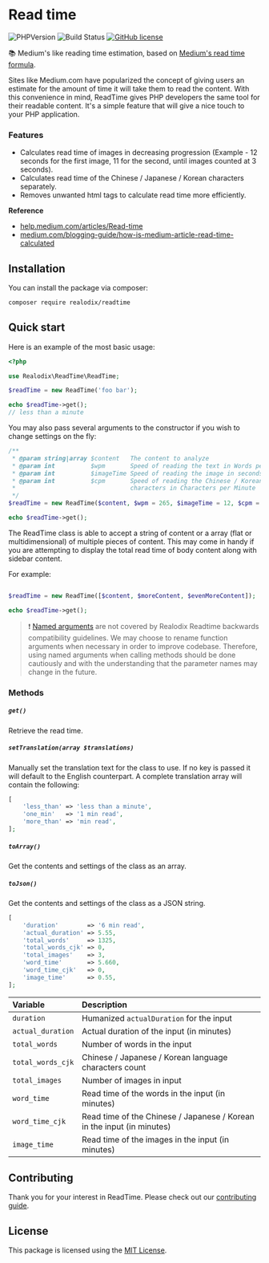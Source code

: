 # Read time

![PHPVersion](https://img.shields.io/badge/PHP-^7.4|^8-777BB4.svg?style=flat-square)
![Build Status](https://github.com/realodix/readtime/actions/workflows/ci.yml/badge.svg)
[![GitHub license](https://img.shields.io/github/license/realodix/readtime?style=flat-square)](https://github.com/realodix/readtime/blob/main/LICENSE)

📚 Medium's like reading time estimation, based on [Medium's read time formula](https://help.medium.com/hc/en-us/articles/214991667-Read-time).

Sites like Medium.com have popularized the concept of giving users an estimate for the amount of time it will take them to read the content. With this convenience in mind, ReadTime gives PHP developers the same tool for their readable content. It's a simple feature that will give a nice touch to your PHP application.

### Features

- Calculates read time of images in decreasing progression (Example - 12 seconds for the first image, 11 for the second, until images counted at 3 seconds).
- Calculates read time of the Chinese / Japanese / Korean characters separately.
- Removes unwanted html tags to calculate read time more efficiently.

**Reference**
- [help.medium.com/articles/Read-time](https://help.medium.com/hc/en-us/articles/214991667-Read-time)
- [medium.com/blogging-guide/how-is-medium-article-read-time-calculated](https://medium.com/blogging-guide/how-is-medium-article-read-time-calculated-924420338a85)


## Installation

You can install the package via composer:

```sh
composer require realodix/readtime
```

## Quick start

Here is an example of the most basic usage:

```php
<?php

use Realodix\ReadTime\ReadTime;

$readTime = new ReadTime('foo bar');

echo $readTime->get();
// less than a minute
```

You may also pass several arguments to the constructor if you wish to change settings on the fly:

```php
/**
 * @param string|array $content   The content to analyze
 * @param int          $wpm       Speed of reading the text in Words per Minute
 * @param int          $imageTime Speed of reading the image in seconds
 * @param int          $cpm       Speed of reading the Chinese / Korean / Japanese
 *                                characters in Characters per Minute
 */
$readTime = new ReadTime($content, $wpm = 265, $imageTime = 12, $cpm = 500);

echo $readTime->get();
```

The ReadTime class is able to accept a string of content or a array (flat or multidimensional) of multiple pieces of content. This may come in handy if you are attempting to display the total read time of body content along with sidebar content.

For example:

```php

$readTime = new ReadTime([$content, $moreContent, $evenMoreContent]);

echo $readTime->get();
```

> :exclamation: [Named arguments](https://www.php.net/manual/en/functions.arguments.php#functions.named-arguments) are not covered by Realodix Readtime backwards compatibility guidelines. We may choose to rename function arguments when necessary in order to improve codebase. Therefore, using named arguments when calling methods should be done cautiously and with the understanding that the parameter names may change in the future.

### Methods

##### `get()`
Retrieve the read time.

##### `setTranslation(array $translations)`
Manually set the translation text for the class to use. If no key is passed it will default to the English counterpart. A complete translation array will contain the following:

```php
[
    'less_than' => 'less than a minute',
    'one_min'   => '1 min read',
    'more_than' => 'min read',
];
```

##### `toArray()`
Get the contents and settings of the class as an array.

##### `toJson()`
Get the contents and settings of the class as a JSON string.

```php
[
    'duration'        => '6 min read',
    'actual_duration' => 5.55,
    'total_words'     => 1325,
    'total_words_cjk' => 0,
    'total_images'    => 3,
    'word_time'       => 5.660,
    'word_time_cjk'   => 0,
    'image_time'      => 0.55,
];
```

| Variable | Description |
| :------- | :-----------|
| `duration`        | Humanized `actualDuration` for the input |
| `actual_duration` | Actual duration of the input (in minutes) |
| `total_words`     | Number of words in the input |
| `total_words_cjk` | Chinese / Japanese / Korean language characters count |
| `total_images`    | Number of images in input |
| `word_time`       | Read time of the words in the input (in minutes) |
| `word_time_cjk`   | Read time of the Chinese / Japanese / Korean in the input (in minutes) |
| `image_time`      | Read time of the images in the input (in minutes) |


## Contributing

Thank you for your interest in ReadTime. Please check out our [contributing guide](/CONTRIBUTING.md).
## License

This package is licensed using the [MIT License](/LICENSE).
